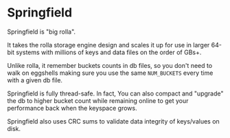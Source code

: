 Springfield
===========

Springfield is "big rolla".

It takes the rolla storage engine design and scales it up
for use in larger 64-bit systems with millions of keys
and data files on the order of GBs+.

Unlike rolla, it remember buckets counts in db files,
so you don't need to walk on eggshells making sure you
use the same `NUM_BUCKETS` every time with a given db
file.

Springfield is fully thread-safe.  In fact,
You can also compact and "upgrade" the db to
higher bucket count while remaining online to get your 
performance back when the keyspace grows.  

Springfield also uses CRC sums to validate data
integrity of keys/values on disk.
